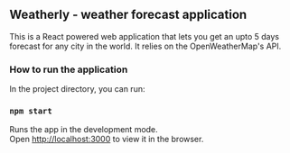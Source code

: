 ## Weatherly - weather forecast application
This is a React powered web application that lets you get an upto 5 days forecast for any city in the world. It relies on the OpenWeatherMap's API.


### How to run the application

In the project directory, you can run:

### `npm start`

Runs the app in the development mode.<br />
Open [http://localhost:3000](http://localhost:3000) to view it in the browser.


